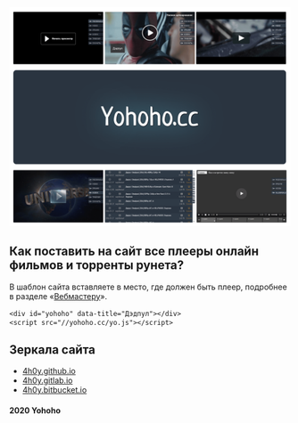 ![Yohoho.cc](https://raw.githubusercontent.com/4h0y/4h0y.github.io/master/icons/banner.png)

## Как поставить на сайт все плееры онлайн фильмов и торренты рунета?
В шаблон сайта вставляете в место, где должен быть плеер, подробнее в разделе «[Вебмастеру](http://yohoho.cc/webmaster.html)».

```
<div id="yohoho" data-title="Дэдпул"></div>
<script src="//yohoho.cc/yo.js"></script>
```

## Зеркала сайта

- [4h0y.github.io](https://4h0y.github.io)
- [4h0y.gitlab.io](https://4h0y.gitlab.io)
- [4h0y.bitbucket.io](https://4h0y.bitbucket.io)

#### 2020 Yohoho